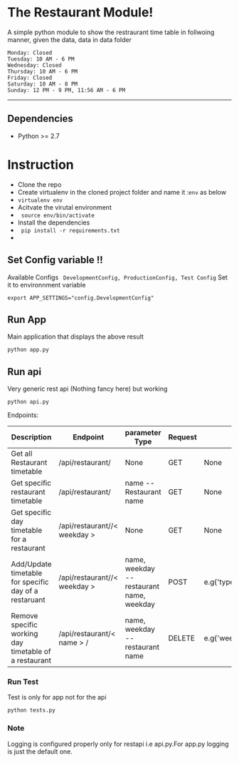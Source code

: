 ﻿The Restaurant Module!
===================
A simple python module to show the restraurant time table in follwoing manner, given the data, data in data folder

    Monday: Closed
    Tuesday: 10 AM - 6 PM
    Wednesday: Closed
    Thursday: 10 AM - 6 PM
    Friday: Closed
    Saturday: 10 AM - 8 PM
    Sunday: 12 PM - 9 PM, 11:56 AM - 6 PM

----------
Dependencies
-------------
-   Python >= 2.7

# Instruction
-   Clone the repo
-   Create virtualenv in the cloned project folder and name it :``` env ``` as below
-   ``` virtualenv env ```
-   Acitvate the virutal environment
-   ``` source env/bin/activate```
-   Install the dependencies
-   ``` pip install -r requirements.txt```
- 

## Set Config variable !!
Available Configs
``` DevelopmentConfig, ProductionConfig, Test Config```
Set it to environnment variable

``` export APP_SETTINGS="config.DevelopmentConfig" ```


## Run App 
Main application that displays the above result

``` python app.py ```

## Run api
Very generic rest api (Nothing fancy here) but working 

``` python api.py ```    


Endpoints:

| Description                             | Endpoint                                    | parameter Type   | Request | Payload |
|-----------------------------------------|------------------------------------------|--------|-----|--- |
|Get all Restaurant timetable | /api/restaurant/ | None| GET | None |
|Get specific restaurant timetable | /api/restaurant/ | name -- Restaurant name| GET | None |
|Get specific day timetable for a restaurant | /api/restaurant/<name>/< weekday > | None | GET | None |
|Add/Update timetable for specific day of a restaruant| /api/restaurant/<name>/< weekday > | name, weekday -- restaurant name, weekday| POST |e.g{'type':'open','value':3600'} |
|Remove specific working day timetable of a restaurant| /api/restaurant/< name > / | name, weekday -- restaurant name| DELETE |e.g{'weekday':'sunday'} |

### Run Test
Test is only for app not for the api

``` python tests.py ```



### Note 
Logging is configured properly only for restapi i.e api.py.For app.py logging is just the default one.





























































































































































































































































































































































































































































































































































































































































































































































































































































































































































































































































